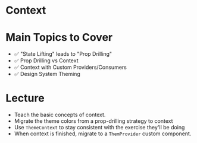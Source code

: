 # Context

# Main Topics to Cover

- ✅ "State Lifting" leads to "Prop Drilling"
- ✅ Prop Drilling vs Context
- ✅ Context with Custom Providers/Consumers
- ✅ Design System Theming

# Lecture

- Teach the basic concepts of context.
- Migrate the theme colors from a prop-drilling strategy to context
- Use `ThemeContext` to stay consistent with the exercise they'll be doing
- When context is finished, migrate to a `ThemProvider` custom component.
